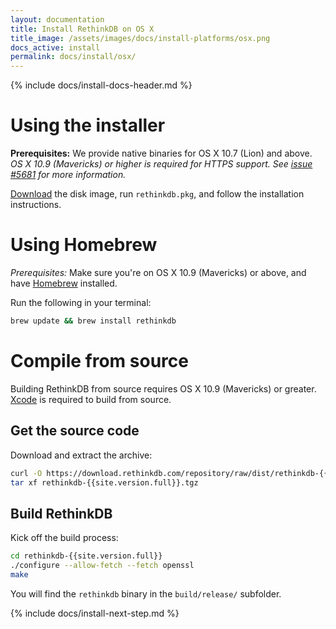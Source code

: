 ```yaml
---
layout: documentation
title: Install RethinkDB on OS X
title_image: /assets/images/docs/install-platforms/osx.png
docs_active: install
permalink: docs/install/osx/
---
```

{% include docs/install-docs-header.md %}

# Using the installer #

__Prerequisites:__ We provide native binaries for OS X 10.7 (Lion) and above. _OS X 10.9 (Mavericks) or higher is required for HTTPS support. See [issue #5681][i5681] for more information._

[i5681]: https://github.com/rethinkdb/rethinkdb/issues/5681

[Download](https://download.rethinkdb.com/repository/raw/osx/rethinkdb-{{site.version.full}}.dmg) the disk
image, run `rethinkdb.pkg`, and follow the installation instructions.

# Using Homebrew #

_Prerequisites:_ Make sure you're on OS X 10.9 (Mavericks) or above, and
have [Homebrew](http://mxcl.github.com/homebrew/) installed.

Run the following in your terminal:

```bash
brew update && brew install rethinkdb
```

# Compile from source #

Building RethinkDB from source requires OS X 10.9 (Mavericks) or greater. [Xcode](https://developer.apple.com/xcode/) is required to
build from source.

## Get the source code ##

Download and extract the archive:

```bash
curl -O https://download.rethinkdb.com/repository/raw/dist/rethinkdb-{{site.version.full}}.tgz
tar xf rethinkdb-{{site.version.full}}.tgz
```

## Build RethinkDB ##

Kick off the build process:

```bash
cd rethinkdb-{{site.version.full}}
./configure --allow-fetch --fetch openssl
make
```

You will find the `rethinkdb` binary in the `build/release/` subfolder.

{% include docs/install-next-step.md %}
